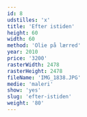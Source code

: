 ```yaml
---
id: 8
udstilles: 'x'
title: 'Efter istiden'
height: 60
width: 60
method: 'Olie på lærred'
year: 2010
price: '3200'
rasterWidth: 2478
rasterHeight: 2478
fileName: 'IMG_1838.JPG'
medie: 'maleri'
show: 'yes'
slug: 'efter-istiden'
weight: '80'
---
```


